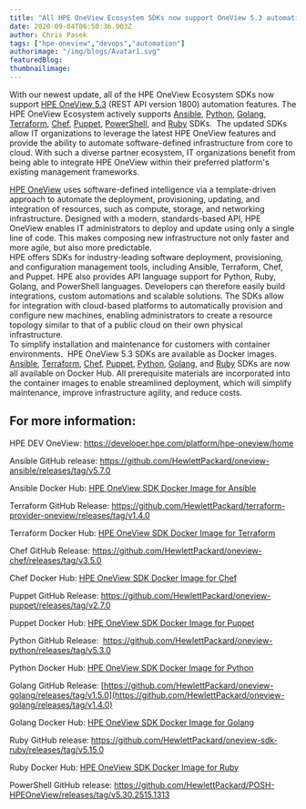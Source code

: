 ```yaml
---
title: "All HPE OneView Ecosystem SDKs now support OneView 5.3 automation"
date: 2020-09-04T06:50:36.903Z
author: Chris Pasek 
tags: ["hpe-oneview","devops","automation"]
authorimage: "/img/blogs/Avatar1.svg"
featuredBlog:
thumbnailimage:
---
```

With our newest update, all of the HPE OneView Ecosystem SDKs now support [HPE OneView 5.3](https://www.hpe.com/us/en/integrated-systems/software.html?chatsrc=ot-en&jumpid=ps_ixkqsmug5a_aid-520023673&gclid=EAIaIQobChMIpPL8tqD16QIVUfDACh0i3g6WEAAYASAAEgLJ-_D_BwE&gclsrc=aw.ds)  (REST API version 1800) automation features. The HPE OneView Ecosystem actively supports [Ansible](https://github.com/HewlettPackard/oneview-ansible), [Python](https://github.com/HewlettPackard/oneview-python), [Golang](https://github.com/HewlettPackard/oneview-golang), [Terraform](https://github.com/HewlettPackard/terraform-provider-oneview/releases/tag/v1.3.0), [Chef](https://github.com/HewlettPackard/oneview-chef), [Puppet](https://github.com/HewlettPackard/oneview-puppet), [PowerShell](https://github.com/HewlettPackard/POSH-HPOneView), and [Ruby](https://github.com/HewlettPackard/oneview-sdk-ruby) SDKs.  The updated SDKs allow IT organizations to leverage the latest HPE OneView features and provide the ability to automate software-defined infrastructure from core to cloud. With such a diverse partner ecosystem, IT organizations benefit from being able to integrate HPE OneView within their preferred platform's existing management frameworks.

[HPE OneView](https://www.hpe.com/us/en/integrated-systems/software.html)  uses software-defined intelligence via a template-driven approach to automate the deployment, provisioning, updating, and integration of resources, such as compute, storage, and networking infrastructure. Designed with a modern, standards-based API, HPE OneView enables IT administrators to deploy and update using only a single line of code. This makes composing new infrastructure not only faster and more agile, but also more predictable.
<br/>
HPE offers SDKs for industry-leading software deployment, provisioning, and configuration management tools, including Ansible, Terraform, Chef, and Puppet. HPE also provides API language support for Python, Ruby, Golang, and PowerShell languages. Developers can therefore easily build integrations, custom automations and scalable solutions. The SDKs allow for integration with cloud-based platforms to automatically provision and configure new machines, enabling administrators to create a resource topology similar to that of a public cloud on their own physical infrastructure.
<br/>
To simplify installation and maintenance for customers with container environments.  HPE OneView 5.3 SDKs are available as Docker images. [Ansible](https://hub.docker.com/repository/docker/hewlettpackardenterprise/hpe-oneview-sdk-for-ansible), [Terraform](https://hub.docker.com/repository/docker/hewlettpackardenterprise/hpe-oneview-sdk-for-terraform), [Chef](https://hub.docker.com/repository/docker/hewlettpackardenterprise/hpe-oneview-sdk-for-chef), [Puppet](https://hub.docker.com/repository/docker/hewlettpackardenterprise/hpe-oneview-sdk-for-puppet), [Python](https://hub.docker.com/repository/docker/hewlettpackardenterprise/hpe-oneview-sdk-for-python), [Golang](https://hub.docker.com/repository/docker/hewlettpackardenterprise/hpe-oneview-sdk-for-golang), and [Ruby](https://hub.docker.com/repository/docker/hewlettpackardenterprise/hpe-oneview-sdk-for-ruby) SDKs are now all available on Docker Hub. All prerequisite materials are incorporated into the container images to enable streamlined deployment, which will simplify maintenance, improve infrastructure agility, and reduce costs.
<br/>
## For more information:

HPE DEV OneView: <https://developer.hpe.com/platform/hpe-oneview/home>

Ansible GitHub release:  <https://github.com/HewlettPackard/oneview-ansible/releases/tag/v5.7.0>

Ansible Docker Hub: [HPE OneView SDK Docker Image for Ansible](https://hub.docker.com/repository/docker/hewlettpackardenterprise/hpe-oneview-sdk-for-ansible)

Terraform GitHub Release: <https://github.com/HewlettPackard/terraform-provider-oneview/releases/tag/v1.4.0>

Terraform Docker Hub: [HPE OneView SDK Docker Image for Terraform](https://hub.docker.com/repository/docker/hewlettpackardenterprise/hpe-oneview-sdk-for-terraform)

Chef GitHub Release: <https://github.com/HewlettPackard/oneview-chef/releases/tag/v3.5.0>

Chef Docker Hub: [HPE OneView SDK Docker Image for Chef](https://hub.docker.com/repository/docker/hewlettpackardenterprise/hpe-oneview-sdk-for-chef)

Puppet GitHub Release: <https://github.com/HewlettPackard/oneview-puppet/releases/tag/v2.7.0>

Puppet Docker Hub: [HPE OneView SDK Docker Image for Puppet](https://hub.docker.com/repository/docker/hewlettpackardenterprise/hpe-oneview-sdk-for-puppet)

Python GitHub Release:  <https://github.com/HewlettPackard/oneview-python/releases/tag/v5.3.0>

Python Docker Hub: [HPE OneView SDK Docker Image for Python](https://hub.docker.com/repository/docker/hewlettpackardenterprise/hpe-oneview-sdk-for-python)

Golang GitHub Release:   [https://github.com/HewlettPackard/oneview-golang/releases/tag/v1.5.0](https://github.com/HewlettPackard/oneview-golang/releases/tag/v1.4.0)

Golang Docker Hub: [HPE OneView SDK Docker Image for Golang](https://hub.docker.com/repository/docker/hewlettpackardenterprise/hpe-oneview-sdk-for-golang)

Ruby GitHub release: <https://github.com/HewlettPackard/oneview-sdk-ruby/releases/tag/v5.15.0>

Ruby Docker Hub: [HPE OneView SDK Docker Image for Ruby](https://hub.docker.com/repository/docker/hewlettpackardenterprise/hpe-oneview-sdk-for-ruby)

PowerShell  GitHub release: <https://github.com/HewlettPackard/POSH-HPEOneView/releases/tag/v5.30.2515.1313>